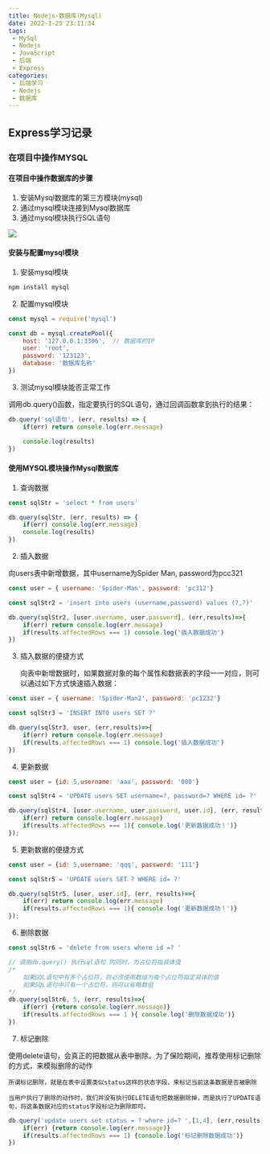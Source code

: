 ```yaml
---
title: Nodejs-数据库(Mysql)
date: 2022-1-25 23:11:34
tags:
 - MySql
 - Nodejs
 - JavaScript
 - 后端
 - Express
categories:
 - 后端学习
 - Nodejs
 - 数据库
---
```


## Express学习记录
### 在项目中操作MYSQL

#### 在项目中操作数据库的步骤

1. 安装Mysql数据库的第三方模块(mysql)
2. 通过mysql模块连接到Mysql数据库
3. 通过mysql模块执行SQL语句

![](./img/mysql.png)

#### 安装与配置mysql模块

1. 安装mysql模块

```js
npm install mysql
```

2. 配置mysql模块

```js
const mysql = require('mysql')

const db = mysql.createPool({
    host: '127.0.0.1:3306',  // 数据库的IP
    user: 'root',
    password: '123123',
    database: '数据库名称'
})
```

3. 测试mysql模块能否正常工作

调用db.query()函数，指定要执行的SQL语句，通过回调函数拿到执行的结果：
```js
db.query('sql语句', (err, results) => {
    if(err) return console.log(err.message)

    console.log(results)
})
```

#### 使用MYSQL模块操作Mysql数据库

1. 查询数据

```js
const sqlStr = 'select * from users'

db.query(sqlStr, (err, results) => {
    if(err) console.log(err.message)
    console.log(results)
})
```

2. 插入数据

向users表中新增数据，其中username为Spider Man, password为pcc321 

```js
const user = { username: 'Spider-Man', password: 'pc312'}

const sqlStr2 = 'insert into users (username,password) values (?,?)'

db.query(sqlStr2, [user.username, user.password], (err,results)=>{
    if(err) return console.log(err.message)
    if(results.affectedRows === 1) console.log('插入数据成功')
})
```

3. 插入数据的便捷方式

    向表中新增数据时，如果数据对象的每个属性和数据表的字段一一对应，则可以通过如下方式快速插入数据：

```js
const user = { username: 'Spider-Man2', password: 'pc1232'}

const sqlStr3 = 'INSERT INTO users SET ?'

db.query(sqlStr3, user, (err,results)=>{
    if(err) return console.log(err.message)
    if(results.affectedRows === 1) console.log('插入数据成功')
})
```

4. 更新数据

```js
const user = {id: 5,username: 'aaa', password: '000'}

const sqlStr4 = 'UPDATE users SET username=?, password=? WHERE id= ?'

db.query(sqlStr4, [user.username, user.password, user.id], (err, results)=>{
    if(err) return console.log(err.message)
    if(results.affectedRows === 1){ console.log('更新数据成功！')}
});
```

5. 更新数据的便捷方式

```js
const user = {id: 5,username: 'qqq', password: '111'}

const sqlStr5 = 'UPDATE users SET ? WHERE id= ?'

db.query(sqlStr5, [user, user.id], (err, results)=>{
    if(err) return console.log(err.message)
    if(results.affectedRows === 1){ console.log('更新数据成功！')}
});
```

6. 删除数据

```js
const sqlStr6 = 'delete from users where id =? '

// 调用db.query() 执行sql语句 的同时，为占位符指具体值
/*
    如果SQL语句中有多个占位符，则必须使用数组为每个占位符指定具体的值
    如果SQL语句中只有一个占位符，则可以省略数组
*/ 
db.query(sqlStr6, 5, (err, results)=>{
    if(err) {return console.log(err.message)}
    if(results.affectedRows === 1 ){ console.log('删除数据成功')}
})
```

7. 标记删除

使用delete语句，会真正的把数据从表中删除。为了保险期间，推荐使用标记删除的方式，来模拟删除的动作

    所谓标记删除，就是在表中设置类似status这样的状态字段，来标记当前这条数据是否被删除

    当用户执行了删除的动作时，我们并没有执行DELETE语句把数据删除掉，而是执行了UPDATE语句，将这条数据对应的status字段标记为删除即可。

```js
db.query('update users set status = ? where id=? ',[1,4], (err,results)=>{
    if(err) {return console.log(err.message)}
    if(results.affectedRows === 1) {console.log('标记删除数据成功')}
})

```